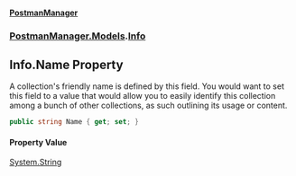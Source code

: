 #### [PostmanManager](PostmanManager.md 'PostmanManager')
### [PostmanManager.Models](PostmanManager.md#PostmanManager.Models 'PostmanManager.Models').[Info](PostmanManager.md#PostmanManager.Models.Info 'PostmanManager.Models.Info')

## Info.Name Property

A collection's friendly name is defined by this field. 
You would want to set this field to a value that would 
allow you to easily identify this collection among a 
bunch of other collections, as such outlining its usage or content.

```csharp
public string Name { get; set; }
```

#### Property Value
[System.String](https://docs.microsoft.com/en-us/dotnet/api/System.String 'System.String')